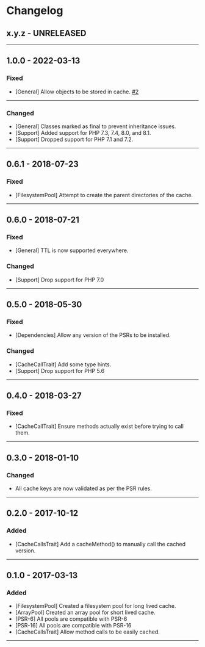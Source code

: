 Changelog
=========

## x.y.z - UNRELEASED

--------

## 1.0.0 - 2022-03-13

### Fixed

* [General] Allow objects to be stored in cache. [#2](https://github.com/duncan3dc/cache/pull/2)

--------

### Changed

* [General] Classes marked as final to prevent inheritance issues.
* [Support] Added support for PHP 7.3, 7.4, 8.0, and 8.1.
* [Support] Dropped support for PHP 7.1 and 7.2.

--------

## 0.6.1 - 2018-07-23

### Fixed

* [FilesystemPool] Attempt to create the parent directories of the cache.

--------

## 0.6.0 - 2018-07-21

### Fixed

* [General] TTL is now supported everywhere.

### Changed

* [Support] Drop support for PHP 7.0

--------

## 0.5.0 - 2018-05-30

### Fixed

* [Dependencies] Allow any version of the PSRs to be installed.

### Changed

* [CacheCallTrait] Add some type hints.
* [Support] Drop support for PHP 5.6

--------

## 0.4.0 - 2018-03-27

### Fixed

* [CacheCallTrait] Ensure methods actually exist before trying to call them.

--------

## 0.3.0 - 2018-01-10

### Changed

* All cache keys are now validated as per the PSR rules.

--------

## 0.2.0 - 2017-10-12

### Added

* [CacheCallsTrait] Add a cacheMethod() to manually call the cached version.

--------

## 0.1.0 - 2017-03-13

### Added

* [FilesystemPool] Created a filesystem pool for long lived cache.
* [ArrayPool] Created an array pool for short lived cache.
* [PSR-6] All pools are compatible with PSR-6
* [PSR-16] All pools are compatible with PSR-16
* [CacheCallsTrait] Allow method calls to be easily cached.

--------
